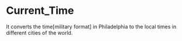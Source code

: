 # Current_Time
It converts the time[military format] in Philadelphia to the local times in different cities of the world.
